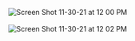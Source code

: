 ![Screen Shot 11-30-21 at 12 00 PM](https://user-images.githubusercontent.com/46776355/144041229-17451db9-717f-49c3-b5f2-e7e16d9a3ae0.PNG)
<br/><br/>
![Screen Shot 11-30-21 at 12 02 PM](https://user-images.githubusercontent.com/46776355/144041423-c2c2f56b-06ea-4fee-8ea2-af896caf0d70.PNG)
